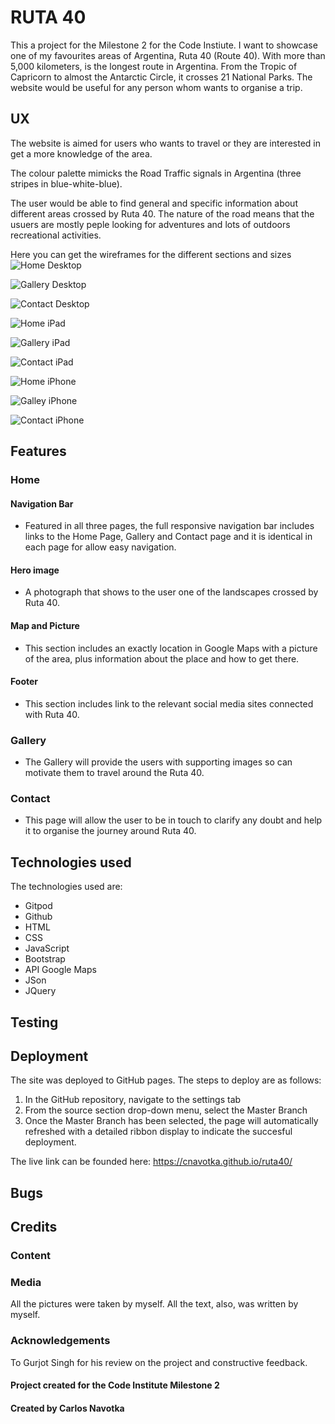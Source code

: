 # RUTA 40

This a project for the Milestone 2 for the Code Instiute.
I want to showcase one of my favourites areas of Argentina, Ruta 40 (Route 40). With more than 5,000 kilometers, is the longest route in Argentina. From the Tropic of Capricorn to almost the Antarctic Circle, it crosses 21 National Parks.
The website would be useful for any person whom wants to organise a trip.


## UX

The website is aimed for users who wants to travel or they are interested in get a more knowledge of the area.

The colour palette mimicks the Road Traffic signals in Argentina (three stripes in blue-white-blue).

The user would be able to find general and specific information about different areas crossed by Ruta 40. The nature of the road means that the usuers are mostly peple looking for adventures and lots of outdoors recreational activities.

Here you can get the wireframes for the different sections and sizes
![Home Desktop](https://github.com/cnavotka/ruta40/blob/master/assets/images/homedesktop1.png) 

![Gallery Desktop](https://github.com/cnavotka/ruta40/blob/master/assets/images/gallerydesktop.png) 

![Contact Desktop](https://github.com/cnavotka/ruta40/blob/master/assets/images/contactdesktop.png)

![Home iPad](https://github.com/cnavotka/ruta40/blob/master/assets/images/homeipad.png)

![Gallery iPad](https://github.com/cnavotka/ruta40/blob/master/assets/images/galleryipad.png)

![Contact iPad](https://github.com/cnavotka/ruta40/blob/master/assets/images/contactipad.png)

![Home iPhone](https://github.com/cnavotka/ruta40/blob/master/assets/images/homeiphone.png)

![Galley iPhone](https://github.com/cnavotka/ruta40/blob/master/assets/images/iphonegallery.png)

![Contact iPhone](https://github.com/cnavotka/ruta40/blob/master/assets/images/contactiphone.png)


## Features

### Home
#### Navigation Bar
* Featured in all three pages, the full responsive navigation bar includes links to the Home Page, Gallery and Contact page and it is identical in each page for allow easy navigation.

#### Hero image
* A photograph that shows to the user one of the landscapes crossed by Ruta 40.

#### Map and Picture
* This section includes an exactly location in Google Maps with a picture of the area, plus information about the place and how to get there.

#### Footer
* This section includes link to the relevant social media sites connected with Ruta 40.

### Gallery
* The Gallery will provide the users with supporting images so can motivate them to travel around the Ruta 40. 

### Contact
* This page will allow the user to be in touch to clarify any doubt and help it to organise the journey around Ruta 40.

## Technologies used
The technologies used are: 
* Gitpod 
* Github 
* HTML 
* CSS 
* JavaScript 
* Bootstrap 
* API Google Maps 
* JSon 
* JQuery

## Testing

## Deployment

The site was deployed to GitHub pages. The steps to deploy are as follows:
1. In the GitHub repository, navigate to the settings tab
2. From the source section drop-down menu, select the Master Branch
3. Once the Master Branch has been selected, the page will automatically refreshed with a detailed ribbon display to indicate the succesful deployment.

The live link can be founded here:
<https://cnavotka.github.io/ruta40/>

## Bugs

## Credits

### Content

### Media

All the pictures were taken by myself. All the text, also, was written by myself.

### Acknowledgements

To Gurjot Singh for his review on the project and constructive feedback.

#### Project created for the Code Institute Milestone 2
#### Created by Carlos Navotka
